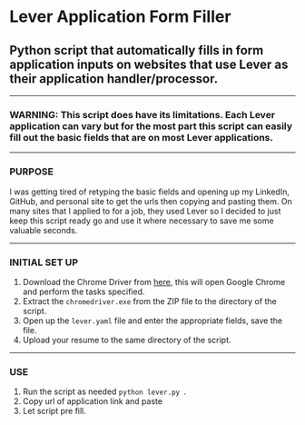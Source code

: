 # Lever Application Form Filler

## Python script that automatically fills in form application inputs on websites that use Lever as their application handler/processor.

---

### WARNING: This script does have its limitations. Each Lever application can vary but for the most part this script can easily fill out the basic fields that are on most Lever applications.

---

### PURPOSE

I was getting tired of retyping the basic fields and opening up my LinkedIn, GitHub, and personal site to get the urls then copying and pasting them. On many sites that I applied to for a job, they used Lever so I decided to just keep this script ready go and use it where necessary to save me some valuable seconds.

---

### INITIAL SET UP

1. Download the Chrome Driver from [here](https://sites.google.com/a/chromium.org/chromedriver/downloads), this will open Google Chrome and perform the tasks specified.
2. Extract the `chromedriver.exe` from the ZIP file to the directory of the script.
3. Open up the `lever.yaml` file and enter the appropriate fields, save the file.
4. Upload your resume to the same directory of the script.

---

### USE

1. Run the script as needed `python lever.py `.
2. Copy url of application link and paste
3. Let script pre fill.
